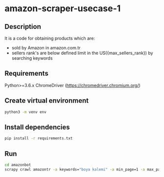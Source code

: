 # amazon-scraper-usecase-1
## Description
It is a code for obtaining products which are:
- sold by Amazon in amazon.com.tr
- sellers rank's are below defined limit in the US({max_sellers_rank})
by searching keywords

## Requirements
Python>=3.6.x
ChromeDriver (https://chromedriver.chromium.org/)

## Create virtual environment
```sh
python3 -m venv env
```
## Install dependencies
```sh
pip install -r requirements.txt
```
## Run
```sh
cd amazonbot
scrapy crawl amazontr -a keywords="boya kalemi" -a min_page=1 -a max_page=1 max_sellers_rank=100000 -o boya-kalemi.json
```